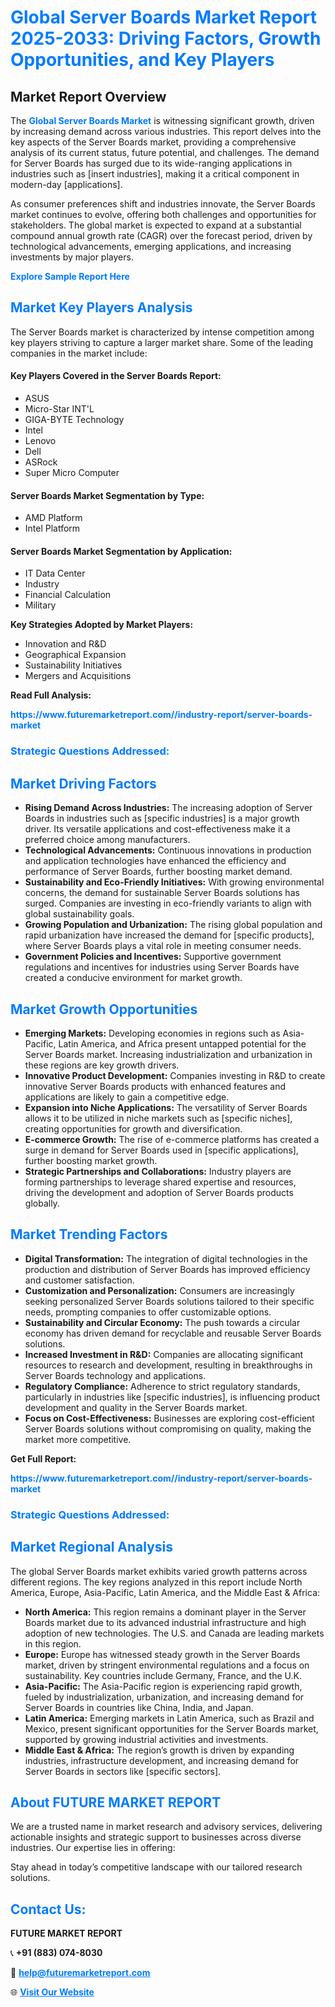 <h1 style="color: #007BFF;">Global Server Boards Market Report 2025-2033: Driving Factors, Growth Opportunities, and Key Players</h1>

<section id="overview">
<h2>Market Report Overview</h2>
<p>The <a href="https://www.futuremarketreport.com//industry-report/server-boards-market" style="color: #007BFF; text-decoration: none;"><strong>Global Server Boards Market</strong></a> is witnessing significant growth, driven by increasing demand across various industries. This report delves into the key aspects of the Server Boards market, providing a comprehensive analysis of its current status, future potential, and challenges. The demand for Server Boards has surged due to its wide-ranging applications in industries such as [insert industries], making it a critical component in modern-day [applications].</p>
<p>As consumer preferences shift and industries innovate, the Server Boards market continues to evolve, offering both challenges and opportunities for stakeholders. The global market is expected to expand at a substantial compound annual growth rate (CAGR) over the forecast period, driven by technological advancements, emerging applications, and increasing investments by major players.</p>
</section>

<section id="overview">
<p><a href="https://www.futuremarketreport.com//request-sample/reportId=81288" style="color: #007BFF; text-decoration: none;"><strong>Explore Sample Report Here</strong></a></p>
</section>

<section id="key-players">
<h2 style="color: #007BFF;">Market Key Players Analysis</h2>
<p>The Server Boards market is characterized by intense competition among key players striving to capture a larger market share. Some of the leading companies in the market include:</p>
<h4>Key Players Covered in the Server Boards Report:</h4>
<ul><li>ASUS</li><li>Micro-Star INT&#039;L</li><li>GIGA-BYTE Technology</li><li>Intel</li><li>Lenovo</li><li>Dell</li><li>ASRock</li><li>Super Micro Computer</li></ul>
<h4>Server Boards Market Segmentation by Type:</h4>
<ul><li>AMD Platform</li><li>Intel Platform</li></ul>

<h4>Server Boards Market Segmentation by Application:</h4>
<ul><li>IT Data Center</li><li>Industry</li><li>Financial Calculation</li><li>Military</li></ul>
<p><strong>Key Strategies Adopted by Market Players:</strong></p>
<ul>
<li>Innovation and R&D</li>
<li>Geographical Expansion</li>
<li>Sustainability Initiatives</li>
<li>Mergers and Acquisitions</li>
</ul>
</section>

<section>
<p><strong>Read Full Analysis: </strong></p><a href="https://www.futuremarketreport.com//industry-report/server-boards-market" style="color: #007BFF; text-decoration: none;"><strong>https://www.futuremarketreport.com//industry-report/server-boards-market</strong></a>
<h3 style="color: #007BFF;">Strategic Questions Addressed:</h3>
</section>

<section id="driving-factors">
<h2 style="color: #007BFF;">Market Driving Factors</h2>
<ul>
<li><strong>Rising Demand Across Industries:</strong> The increasing adoption of Server Boards in industries such as [specific industries] is a major growth driver. Its versatile applications and cost-effectiveness make it a preferred choice among manufacturers.</li>
<li><strong>Technological Advancements:</strong> Continuous innovations in production and application technologies have enhanced the efficiency and performance of Server Boards, further boosting market demand.</li>
<li><strong>Sustainability and Eco-Friendly Initiatives:</strong> With growing environmental concerns, the demand for sustainable Server Boards solutions has surged. Companies are investing in eco-friendly variants to align with global sustainability goals.</li>
<li><strong>Growing Population and Urbanization:</strong> The rising global population and rapid urbanization have increased the demand for [specific products], where Server Boards plays a vital role in meeting consumer needs.</li>
<li><strong>Government Policies and Incentives:</strong> Supportive government regulations and incentives for industries using Server Boards have created a conducive environment for market growth.</li>
</ul>
</section>

<section id="growth-opportunities">
<h2 style="color: #007BFF;">Market Growth Opportunities</h2>
<ul>
<li><strong>Emerging Markets:</strong> Developing economies in regions such as Asia-Pacific, Latin America, and Africa present untapped potential for the Server Boards market. Increasing industrialization and urbanization in these regions are key growth drivers.</li>
<li><strong>Innovative Product Development:</strong> Companies investing in R&D to create innovative Server Boards products with enhanced features and applications are likely to gain a competitive edge.</li>
<li><strong>Expansion into Niche Applications:</strong> The versatility of Server Boards allows it to be utilized in niche markets such as [specific niches], creating opportunities for growth and diversification.</li>
<li><strong>E-commerce Growth:</strong> The rise of e-commerce platforms has created a surge in demand for Server Boards used in [specific applications], further boosting market growth.</li>
<li><strong>Strategic Partnerships and Collaborations:</strong> Industry players are forming partnerships to leverage shared expertise and resources, driving the development and adoption of Server Boards products globally.</li>
</ul>
</section>

<section id="trending-factors">
<h2 style="color: #007BFF;">Market Trending Factors</h2>
<ul>
<li><strong>Digital Transformation:</strong> The integration of digital technologies in the production and distribution of Server Boards has improved efficiency and customer satisfaction.</li>
<li><strong>Customization and Personalization:</strong> Consumers are increasingly seeking personalized Server Boards solutions tailored to their specific needs, prompting companies to offer customizable options.</li>
<li><strong>Sustainability and Circular Economy:</strong> The push towards a circular economy has driven demand for recyclable and reusable Server Boards solutions.</li>
<li><strong>Increased Investment in R&D:</strong> Companies are allocating significant resources to research and development, resulting in breakthroughs in Server Boards technology and applications.</li>
<li><strong>Regulatory Compliance:</strong> Adherence to strict regulatory standards, particularly in industries like [specific industries], is influencing product development and quality in the Server Boards market.</li>
<li><strong>Focus on Cost-Effectiveness:</strong> Businesses are exploring cost-efficient Server Boards solutions without compromising on quality, making the market more competitive.</li>
</ul>
</section>

<section>
<p><strong>Get Full Report: </strong></p><a href="https://www.futuremarketreport.com//industry-report/server-boards-market" style="color: #007BFF; text-decoration: none;"><strong>https://www.futuremarketreport.com//industry-report/server-boards-market</strong></a>
<h3 style="color: #007BFF;">Strategic Questions Addressed:</h3>
</section>


<section id="regional-analysis">
<h2 style="color: #007BFF;">Market Regional Analysis</h2>
<p>The global Server Boards market exhibits varied growth patterns across different regions. The key regions analyzed in this report include North America, Europe, Asia-Pacific, Latin America, and the Middle East & Africa:</p>
<ul>
<li><strong>North America:</strong> This region remains a dominant player in the Server Boards market due to its advanced industrial infrastructure and high adoption of new technologies. The U.S. and Canada are leading markets in this region.</li>
<li><strong>Europe:</strong> Europe has witnessed steady growth in the Server Boards market, driven by stringent environmental regulations and a focus on sustainability. Key countries include Germany, France, and the U.K.</li>
<li><strong>Asia-Pacific:</strong> The Asia-Pacific region is experiencing rapid growth, fueled by industrialization, urbanization, and increasing demand for Server Boards in countries like China, India, and Japan.</li>
<li><strong>Latin America:</strong> Emerging markets in Latin America, such as Brazil and Mexico, present significant opportunities for the Server Boards market, supported by growing industrial activities and investments.</li>
<li><strong>Middle East & Africa:</strong> The region’s growth is driven by expanding industries, infrastructure development, and increasing demand for Server Boards in sectors like [specific sectors].</li>
</ul>
</section>

<footer>
<h2 style="color: #007BFF;">About FUTURE MARKET REPORT</h2>
<p>We are a trusted name in market research and advisory services, delivering actionable insights and strategic support to businesses across diverse industries. Our expertise lies in offering:</p>

<p>Stay ahead in today’s competitive landscape with our tailored research solutions.</p>

<h2 style="color: #007BFF;">Contact Us:</h2>
<p><strong>FUTURE MARKET REPORT</strong></p>
<p>📞 <strong>+91 (883) 074-8030</strong></p>
<p>📧 <strong><a href="mailto:help@futuremarketreport.com" style="color: #007BFF;">help@futuremarketreport.com</a></strong></p>
<p>🌐 <strong><a href="https://www.futuremarketreport.com/" style="color: #007BFF;">Visit Our Website</a></strong></p>
</footer>